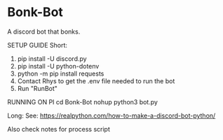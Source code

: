 # Bonk-Bot
A discord bot that bonks.

SETUP GUIDE
Short:
1. pip install -U discord.py
2. pip install -U python-dotenv
3. python -m pip install requests
4. Contact Rhys to get the .env file needed to run the bot
5. Run "RunBot"

RUNNING ON PI
cd Bonk-Bot
nohup python3 bot.py


Long:
See: https://realpython.com/how-to-make-a-discord-bot-python/

Also check notes for process script